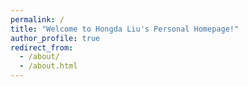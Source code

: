 ```yaml
---
permalink: /
title: "Welcome to Hongda Liu's Personal Homepage!"
author_profile: true
redirect_from: 
  - /about/
  - /about.html
---
```



